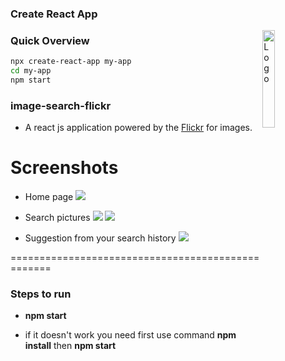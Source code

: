 ### Create React App
<img alt="Logo" align ="right" src="https://create-react-app.dev/img/logo.svg" width="20%" />

### Quick Overview
```sh
npx create-react-app my-app
cd my-app
npm start
```
### image-search-flickr
* A react js application powered by the [Flickr](https://flickr.com) for images. 

# Screenshots

* Home page
![](https://i.imgur.com/Vd9Pmow.png)

* Search pictures
![](https://imgur.com/a/lKGr6hO.png)
![](https://i.imgur.com/iw0TYgX.png)

* Suggestion from your search history
![](https://imgur.com/a/kdNoUSj.png)

==================================================

### Steps to run

* **npm start**

* if it doesn't work you need first use command
**npm install** then **npm start**


